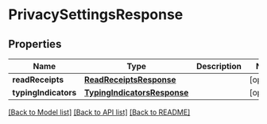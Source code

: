 # PrivacySettingsResponse

## Properties
Name | Type | Description | Notes
------------ | ------------- | ------------- | -------------
**readReceipts** | [**ReadReceiptsResponse**](ReadReceiptsResponse.md) |  | [optional] 
**typingIndicators** | [**TypingIndicatorsResponse**](TypingIndicatorsResponse.md) |  | [optional] 

[[Back to Model list]](../README.md#documentation-for-models) [[Back to API list]](../README.md#documentation-for-api-endpoints) [[Back to README]](../README.md)



